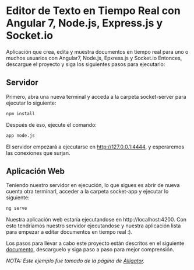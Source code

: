 # Editor de Texto en Tiempo Real con Angular 7, Node.js, Express.js y Socket.io

Aplicación que crea, edita y muestra documentos en tiempo real para uno o muchos usuarios con Angular7, Node.js, Epxress.js y Socket.io
Entonces, descargue el proyecto y siga los siguientes pasos para ejecutarlo:

## Servidor

Primero, abra una nueva terminal y acceda a la carpeta socket-server para ejecutar lo siguiente:
```bash
npm install
```

Después de eso, ejecute el comando:
```bash
app node.js
```

El servidor empezará a ejecutarse en http://127.0.0.1:4444, y esperaremos las conexiones que surjan.

## Aplicación Web

Teniendo nuestro servidor en ejecución, lo que sigues es abrir de nueva cuenta otra terminarl, acceder a la carpeta socket-app y ejecutar lo siguiente:
```bash
ng serve
```
Nuestra aplicación web estaría ejecutandose en http://localhost:4200. Con esto tendríamos nuestro servidor ejecutandose y nuestra aplicación lista para empezar a editar documentos en tiempo real :).

Los pasos para llevar a cabo este proyecto están descritos en el siguiente [documento](https://drive.google.com/open?id=1UZjmulPDoZqJvanGZlKad2L6z25TQoVa), descarguelo y siga paso a paso para mejor comprensión.

*NOTA: Este ejemplo fue tomado de la página de [Alligator](https://alligator.io/angular/socket-io/).*


